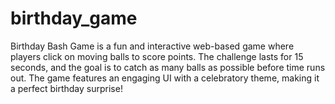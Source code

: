 # birthday_game
Birthday Bash Game is a fun and interactive web-based game where players click on moving balls to score points. The challenge lasts for 15 seconds, and the goal is to catch as many balls as possible before time runs out. The game features an engaging UI with a celebratory theme, making it a perfect birthday surprise!
